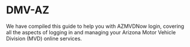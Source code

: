 # DMV-AZ
We have compiled this guide to help you with AZMVDNow login, covering all the aspects of logging in and managing your Arizona Motor Vehicle Division (MVD) online services.
